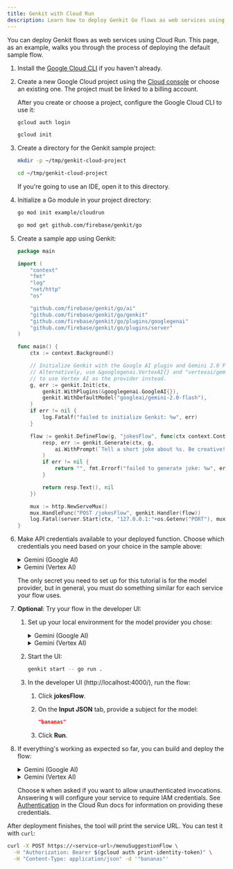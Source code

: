 ```yaml
---
title: Genkit with Cloud Run
description: Learn how to deploy Genkit Go flows as web services using Cloud Run.
---
```


You can deploy Genkit flows as web services using Cloud Run. This page,
as an example, walks you through the process of deploying the default sample
flow.

1.  Install the [Google Cloud CLI](https://cloud.google.com/sdk/docs/install) if
    you haven't already.

2.  Create a new Google Cloud project using the
    [Cloud console](https://console.cloud.google.com) or choose an existing one.
    The project must be linked to a billing account.

    After you create or choose a project, configure the Google Cloud CLI to use
    it:

    ```bash
    gcloud auth login

    gcloud init
    ```

3.  Create a directory for the Genkit sample project:

    ```bash
    mkdir -p ~/tmp/genkit-cloud-project

    cd ~/tmp/genkit-cloud-project
    ```

    If you're going to use an IDE, open it to this directory.

4.  Initialize a Go module in your project directory:

    ```bash
    go mod init example/cloudrun

    go mod get github.com/firebase/genkit/go
    ```

5.  Create a sample app using Genkit:

    ```go
    package main

    import (
        "context"
        "fmt"
        "log"
        "net/http"
        "os"

        "github.com/firebase/genkit/go/ai"
        "github.com/firebase/genkit/go/genkit"
        "github.com/firebase/genkit/go/plugins/googlegenai"
        "github.com/firebase/genkit/go/plugins/server"
    )

    func main() {
        ctx := context.Background()

        // Initialize Genkit with the Google AI plugin and Gemini 2.0 Flash.
        // Alternatively, use &googlegenai.VertexAI{} and "vertexai/gemini-2.0-flash"
        // to use Vertex AI as the provider instead.
        g, err := genkit.Init(ctx,
            genkit.WithPlugins(&googlegenai.GoogleAI{}),
            genkit.WithDefaultModel("googleai/gemini-2.0-flash"),
        )
        if err != nil {
            log.Fatalf("failed to initialize Genkit: %w", err)
        }

        flow := genkit.DefineFlow(g, "jokesFlow", func(ctx context.Context, topic string) (string, error) {
            resp, err := genkit.Generate(ctx, g,
                ai.WithPrompt(`Tell a short joke about %s. Be creative!`, topic),
            )
            if err != nil {
                return "", fmt.Errorf("failed to generate joke: %w", err)
            }

            return resp.Text(), nil
        })

        mux := http.NewServeMux()
        mux.HandleFunc("POST /jokesFlow", genkit.Handler(flow))
        log.Fatal(server.Start(ctx, "127.0.0.1:"+os.Getenv("PORT"), mux))
    }
    ```

6.  Make API credentials available to your deployed function. Choose which
    credentials you need based on your choice in the sample above:

    <details>
    <summary>Gemini (Google AI)</summary>

    1.  Make sure Google AI is
        [available in your region](https://ai.google.dev/available_regions).

    2.  [Generate an API key](https://aistudio.google.com/app/apikey) for the
        Gemini API using Google AI Studio.

    3.  Make the API key available in the Cloud Run environment:

        1.  In the Cloud console, enable the
            [Secret Manager API](https://console.cloud.google.com/apis/library/secretmanager.googleapis.com?project=_).
        2.  On the
            [Secret Manager](https://console.cloud.google.com/security/secret-manager?project=_)
            page, create a new secret containing your API key.
        3.  After you create the secret, on the same page, grant your default
            compute service account access to the secret with the
            **Secret Manager Secret Accessor** role. (You can look up the name
            of the default compute service account on the IAM page.)

        In a later step, when you deploy your service, you will need to
        reference the name of this secret.

    </details>

    <details>
    <summary>Gemini (Vertex AI)</summary>

    1.  In the Cloud console,
        [Enable the Vertex AI API](https://console.cloud.google.com/apis/library/aiplatform.googleapis.com?project=_)
        for your project.

    2.  On the [IAM](https://console.cloud.google.com/iam-admin/iam?project=_)
        page, ensure that the **Default compute service account** is granted
        the **Vertex AI User** role.

    </details>

    The only secret you need to set up for this tutorial is for the model
    provider, but in general, you must do something similar for each service
    your flow uses.

7.  **Optional**: Try your flow in the developer UI:

    1.  Set up your local environment for the model provider you chose:

        <details>
        <summary>Gemini (Google AI)</summary>

        ```bash
        export GEMINI_API_KEY=<your API key>
        ```

        </details>

        <details>
        <summary>Gemini (Vertex AI)</summary>

        ```bash
        export GOOGLE_CLOUD_PROJECT=<your project ID>

        export GOOGLE_CLOUD_LOCATION=us-central1

        gcloud auth application-default login
        ```

        </details>

    2.  Start the UI:

        ```bash
        genkit start -- go run .
        ```

    3.  In the developer UI (http://localhost:4000/), run the flow:

        1.  Click **jokesFlow**.

        2.  On the **Input JSON** tab, provide a subject for the model:

            ```json
            "bananas"
            ```

        3.  Click **Run**.

8.  If everything's working as expected so far, you can build and deploy the
    flow:

    <details>
    <summary>Gemini (Google AI)</summary>

    ```bash
    gcloud run deploy --port 3400 \
      --update-secrets=GEMINI_API_KEY=<your-secret-name>:latest
    ```

    </details>

    <details>
    <summary>Gemini (Vertex AI)</summary>

    ```bash
    gcloud run deploy --port 3400 \
      --set-env-vars GOOGLE_CLOUD_PROJECT=<your-gcloud-project> \
      --set-env-vars GOOGLE_CLOUD_LOCATION=us-central1
    ```

    (`GOOGLE_CLOUD_LOCATION` configures the Vertex API region you want to
    use.)

    </details>

    Choose `N` when asked if you want to allow unauthenticated invocations.
    Answering `N` will configure your service to require IAM credentials. See
    [Authentication](https://cloud.google.com/run/docs/authenticating/overview)
    in the Cloud Run docs for information on providing these credentials.

After deployment finishes, the tool will print the service URL. You can test
it with `curl`:

```bash
curl -X POST https://<service-url>/menuSuggestionFlow \
  -H "Authorization: Bearer $(gcloud auth print-identity-token)" \
  -H "Content-Type: application/json" -d '"bananas"'
